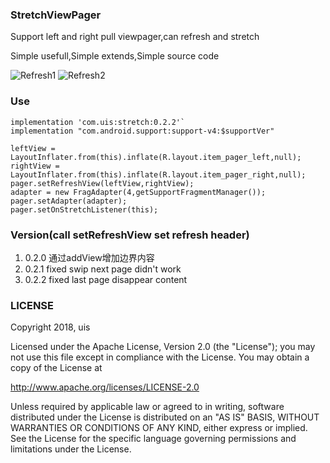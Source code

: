 ### StretchViewPager
Support left and right pull viewpager,can refresh and stretch

Simple usefull,Simple extends,Simple source code

![Refresh1](/pic/demo10.gif)
![Refresh2](/pic/demo20.gif)

### Use

    implementation 'com.uis:stretch:0.2.2'`
    implementation "com.android.support:support-v4:$supportVer"

    leftView = LayoutInflater.from(this).inflate(R.layout.item_pager_left,null);
    rightView = LayoutInflater.from(this).inflate(R.layout.item_pager_right,null);
    pager.setRefreshView(leftView,rightView);
    adapter = new FragAdapter(4,getSupportFragmentManager());
    pager.setAdapter(adapter);
    pager.setOnStretchListener(this);
    
### Version(call setRefreshView set refresh header)
1. 0.2.0 通过addView增加边界内容
2. 0.2.1 fixed swip next page didn't work
3. 0.2.2 fixed last page disappear content

### LICENSE
Copyright 2018, uis

Licensed under the Apache License, Version 2.0 (the "License");
you may not use this file except in compliance with the License.
You may obtain a copy of the License at

   http://www.apache.org/licenses/LICENSE-2.0

Unless required by applicable law or agreed to in writing, software
distributed under the License is distributed on an "AS IS" BASIS,
WITHOUT WARRANTIES OR CONDITIONS OF ANY KIND, either express or implied.
See the License for the specific language governing permissions and
limitations under the License.


